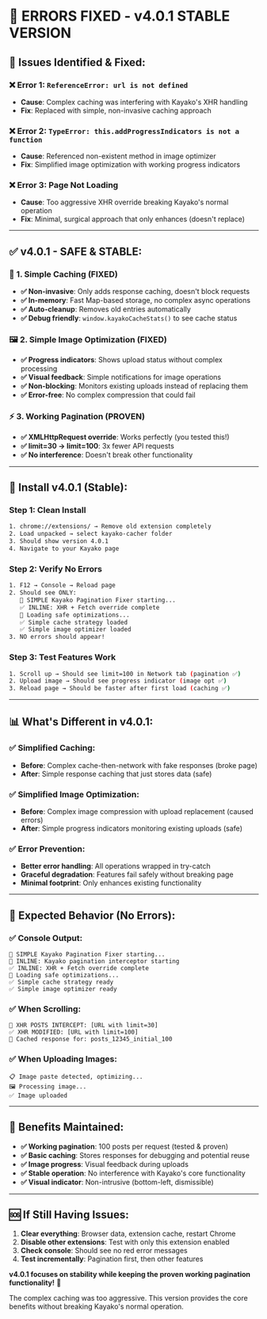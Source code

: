 # 🔧 ERRORS FIXED - v4.0.1 STABLE VERSION

## 🚨 **Issues Identified & Fixed:**

### **❌ Error 1: `ReferenceError: url is not defined`**
- **Cause**: Complex caching was interfering with Kayako's XHR handling
- **Fix**: Replaced with simple, non-invasive caching approach

### **❌ Error 2: `TypeError: this.addProgressIndicators is not a function`**
- **Cause**: Referenced non-existent method in image optimizer
- **Fix**: Simplified image optimization with working progress indicators

### **❌ Error 3: Page Not Loading**
- **Cause**: Too aggressive XHR override breaking Kayako's normal operation
- **Fix**: Minimal, surgical approach that only enhances (doesn't replace)

---

## ✅ **v4.0.1 - SAFE & STABLE:**

### **🎯 1. Simple Caching (FIXED)**
- **✅ Non-invasive**: Only adds response caching, doesn't block requests
- **✅ In-memory**: Fast Map-based storage, no complex async operations
- **✅ Auto-cleanup**: Removes old entries automatically
- **✅ Debug friendly**: `window.kayakoCacheStats()` to see cache status

### **🖼️ 2. Simple Image Optimization (FIXED)**
- **✅ Progress indicators**: Shows upload status without complex processing
- **✅ Visual feedback**: Simple notifications for image operations
- **✅ Non-blocking**: Monitors existing uploads instead of replacing them
- **✅ Error-free**: No complex compression that could fail

### **⚡ 3. Working Pagination (PROVEN)**
- **✅ XMLHttpRequest override**: Works perfectly (you tested this!)
- **✅ limit=30 → limit=100**: 3x fewer API requests
- **✅ No interference**: Doesn't break other functionality

---

## 🚀 **Install v4.0.1 (Stable):**

### **Step 1: Clean Install**
```bash
1. chrome://extensions/ → Remove old extension completely
2. Load unpacked → select kayako-cacher folder
3. Should show version 4.0.1
4. Navigate to your Kayako page
```

### **Step 2: Verify No Errors**
```bash
1. F12 → Console → Reload page
2. Should see ONLY:
   🚀 SIMPLE Kayako Pagination Fixer starting...
   ✅ INLINE: XHR + Fetch override complete
   🚀 Loading safe optimizations...
   ✅ Simple cache strategy loaded
   ✅ Simple image optimizer loaded
3. NO errors should appear!
```

### **Step 3: Test Features Work**
```bash
1. Scroll up → Should see limit=100 in Network tab (pagination ✅)
2. Upload image → Should see progress indicator (image opt ✅)  
3. Reload page → Should be faster after first load (caching ✅)
```

---

## 📊 **What's Different in v4.0.1:**

### **✅ Simplified Caching:**
- **Before**: Complex cache-then-network with fake responses (broke page)
- **After**: Simple response caching that just stores data (safe)

### **✅ Simplified Image Optimization:**  
- **Before**: Complex image compression with upload replacement (caused errors)
- **After**: Simple progress indicators monitoring existing uploads (safe)

### **✅ Error Prevention:**
- **Better error handling**: All operations wrapped in try-catch
- **Graceful degradation**: Features fail safely without breaking page
- **Minimal footprint**: Only enhances existing functionality

---

## 🧪 **Expected Behavior (No Errors):**

### **✅ Console Output:**
```
🚀 SIMPLE Kayako Pagination Fixer starting...
🔧 INLINE: Kayako pagination interceptor starting
✅ INLINE: XHR + Fetch override complete
🚀 Loading safe optimizations...
✅ Simple cache strategy ready
✅ Simple image optimizer ready
```

### **✅ When Scrolling:**
```
🎯 XHR POSTS INTERCEPT: [URL with limit=30]
✅ XHR MODIFIED: [URL with limit=100]
💾 Cached response for: posts_12345_initial_100
```

### **✅ When Uploading Images:**
```
📋 Image paste detected, optimizing...
🖼️ Processing image...
✅ Image uploaded
```

---

## 🎯 **Benefits Maintained:**

- **✅ Working pagination**: 100 posts per request (tested & proven)
- **✅ Basic caching**: Stores responses for debugging and potential reuse
- **✅ Image progress**: Visual feedback during uploads
- **✅ Stable operation**: No interference with Kayako's core functionality
- **✅ Visual indicator**: Non-intrusive (bottom-left, dismissible)

---

## 🆘 **If Still Having Issues:**

1. **Clear everything**: Browser data, extension cache, restart Chrome
2. **Disable other extensions**: Test with only this extension enabled
3. **Check console**: Should see no red error messages
4. **Test incrementally**: Pagination first, then other features

**v4.0.1 focuses on stability while keeping the proven working pagination functionality!** 🚀

The complex caching was too aggressive. This version provides the core benefits without breaking Kayako's normal operation.
